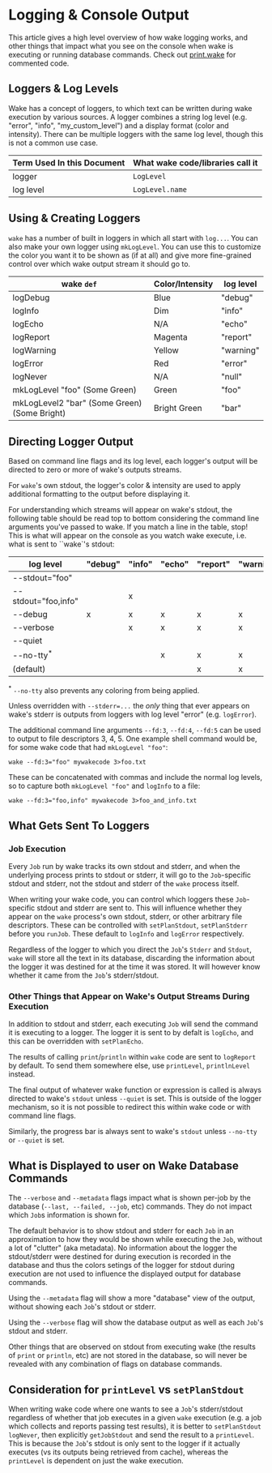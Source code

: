 # Logging & Console Output

This article gives a high level overview of how wake logging works,
and other things that impact what you see on the console when wake is executing or running database commands.
Check out [print.wake](https://github.com/sifive/wake/blob/master/share/wake/lib/core/print.wake)
for commented code.

## Loggers & Log Levels

Wake has a concept of loggers,
to which text can be written during wake execution by various sources.
A logger combines a string log level (e.g. "error", "info", "my_custom_level")
and a display format (color and intensity).
There can be multiple loggers with the same log level, though this is
not a common use case.

|Term Used In this Document | What wake code/libraries call it |
----------------------------|----------------------------------|
|  logger                   | `LogLevel`                       |
|  log level                | `LogLevel.name`                  |

## Using & Creating Loggers

`wake` has a number of built in loggers in which all start with `log...`.
You can also make your own logger using `mkLogLevel`.
You can use this to customize the color you want it to be shown as (if at all)
and give more fine-grained control over which wake output stream it should go to.


| wake `def`        | Color/Intensity | log level |
|-------------------|-----------------|-----------|
| logDebug          |     Blue        | "debug"   |
| logInfo           |     Dim         | "info"    |
| logEcho           |      N/A        | "echo"    |
| logReport         |    Magenta      | "report"  |
| logWarning        |    Yellow       | "warning" |
| logError          |     Red         | "error"   |
| logNever          |     N/A         | "null"    |
| mkLogLevel "foo" (Some Green) |  Green     | "foo"     |
| mkLogLevel2 "bar" (Some Green) (Some Bright) | Bright Green   | "bar"      |

## Directing Logger Output

Based on command line flags and its log level,
each logger's output will be directed to zero or more of wake's outputs streams.

For `wake`'s own stdout, the logger's color & intensity are used to apply
additional formatting to the output before displaying it.

For understanding which streams will appear on wake's stdout,
the following table should be read top to bottom considering the command line arguments you've passed to wake.
If you match a line in the table, stop!
This is what will appear on the console as you watch wake execute,
i.e. what is sent to ``wake`'s stdout:

| log level           | "debug"  | "info"  | "echo"  | "report"  | "warning"  | "error"  | "null"  |  "foo" |
|---------------------|----------|---------|---------|-----------|------------|----------|---------|--------|
|--stdout="foo"       |          |         |         |           |            |          |         |    x   |
|--stdout="foo,info"  |          |    x    |         |           |            |          |         |    x   |
|--debug              |      x   |    x    |    x    |     x     |      x     |    x     |         |        |
|--verbose            |          |    x    |    x    |     x     |      x     |    x     |         |        |
|--quiet              |          |         |         |           |            |    x     |         |        |
|--no-tty<sup>*</sup> |          |         |    x    |     x     |      x     |    x     |         |        |
|(default)            |          |         |         |     x     |      x     |    x     |         |        |

<sup>*</sup> `--no-tty` also prevents any coloring from being applied.

Unless overridden with `--stderr=...` the *only* thing that ever appears on wake's stderr is outputs from loggers
with log level "error" (e.g. `logError`).

The additional command line arguments `--fd:3`, `--fd:4`, `--fd:5` can be used to output to file descriptors 3, 4, 5.
One example shell command would be, for some wake code that had `mkLogLevel "foo"`:

```
wake --fd:3="foo" mywakecode 3>foo.txt
```

These can be concatenated with commas and include the normal log levels, so to capture both `mkLogLevel "foo"` and `logInfo` to a file:

```
wake --fd:3="foo,info" mywakecode 3>foo_and_info.txt
```

## What Gets Sent To Loggers

### Job Execution

Every `Job` run by wake tracks its own stdout and stderr,
and when the underlying process prints to stdout or stderr,
it will go to the `Job`-specific stdout and stderr,
not the stdout and stderr of the `wake` process itself.

When writing your wake code,
you can control which loggers these `Job`-specific stdout and stderr are sent to.
This will influence whether they appear on the `wake` process's own stdout,
stderr, or other arbitrary file descriptors.
These can be controlled with `setPlanStdout`, `setPlanStderr` before you `runJob`.
These default to `logInfo` and `logError` respectively.

Regardless of the logger to which you direct the `Job`'s `Stderr` and `Stdout`,
`wake` will store all the text in its database,
discarding the information about the logger it was destined for at the time it was stored.
It will however know whether it came from the `Job`'s stderr/stdout.

### Other Things that Appear on Wake's Output Streams During Execution

In addition to stdout and stderr, each executing `Job` will send the command
it is executing to a logger. The logger it is sent to by defalt is `logEcho`,
and this can be overridden with `setPlanEcho`.

The results of calling `print`/`println` within `wake` code are sent to `logReport` by default.
To send them somewhere else, use `printLevel`, `printlnLevel` instead.

The final output of whatever wake function or expression is called is always directed to
wake's `stdout` unless `--quiet` is set.
This is outside of the logger mechanism,
so it is not possible to redirect this within wake code or with command line flags.

Similarly, the progress bar is always sent to wake's `stdout` unless `--no-tty`
or `--quiet` is set.

## What is Displayed to user on Wake Database Commands

The `--verbose` and `--metadata` flags impact what is shown per-job by the database
(`--last, --failed, --job`, etc) commands.
They do not impact which `Job`s information is shown for.

The default behavior is to show stdout and stderr for each `Job`
in an approximation to how they would be shown while executing the `Job`,
without a lot of "clutter" (aka metadata).
No information about the logger the stdout/stderr were destined for during execution
is recorded in the database and thus the colors setings of the logger for stdout
during execution are not used to influence the displayed output for database commands.

Using the `--metadata` flag will show a more "database" view of the output,
without showing each `Job`'s stdout or stderr.

Using the `--verbose` flag will show the database output as well as each `Job`'s stdout and stderr.

Other things that are observed on stdout from executing wake (the results of `print` or `println`, etc)
are not stored in the database, so will never be revealed with any combination of flags on database commands.

## Consideration for `printLevel` vs `setPlanStdout`

When writing wake code where one wants to see a `Job`'s stderr/stdout
regardless of whether that job executes in a given `wake` execution
(e.g. a job which collects and reports passing test results),
it is better to  `setPlanStdout logNever`, then explicitly `getJobStdout` and
send the result to a `printLevel`.
This is because the `Job`'s stdout is only sent to the logger if it actually executes
(vs its outputs being retrieved from cache),
whereas the `printLevel` is dependent on just the wake execution.
